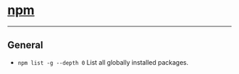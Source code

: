 # [npm](https://www.npmjs.com/)

---

## General

* `npm list -g --depth 0` List all globally installed packages.
